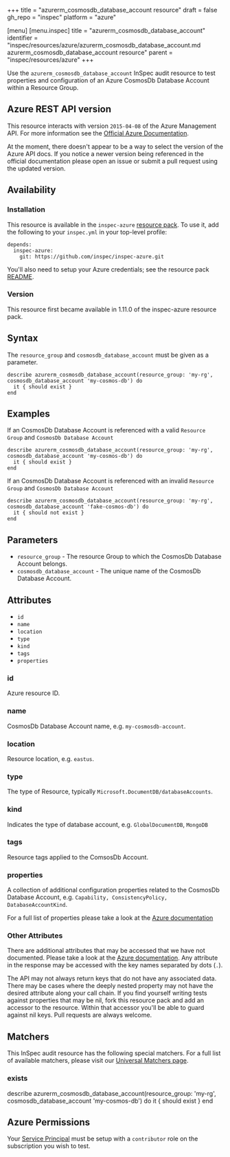 +++
title = "azurerm_cosmosdb_database_account resource"
draft = false
gh_repo = "inspec"
platform = "azure"

[menu]
  [menu.inspec]
    title = "azurerm_cosmosdb_database_account"
    identifier = "inspec/resources/azure/azurerm_cosmosdb_database_account.md azurerm_cosmosdb_database_account resource"
    parent = "inspec/resources/azure"
+++

Use the `azurerm_cosmosdb_database_account` InSpec audit resource to test properties and configuration of
an Azure CosmosDb Database Account within a Resource Group.

## Azure REST API version

This resource interacts with version `2015-04-08` of the Azure Management API. For more
information see the [Official Azure Documentation](https://docs.microsoft.com/en-us/rest/api/cosmos-db-resource-provider/databaseaccounts/get).

At the moment, there doesn't appear to be a way to select the version of the
Azure API docs. If you notice a newer version being referenced in the official
documentation please open an issue or submit a pull request using the updated
version.

## Availability

### Installation

This resource is available in the `inspec-azure` [resource
pack](/inspec/glossary/#resource-pack). To use it, add the
following to your `inspec.yml` in your top-level profile:

    depends:
      inspec-azure:
        git: https://github.com/inspec/inspec-azure.git

You'll also need to setup your Azure credentials; see the resource pack
[README](https://github.com/inspec/inspec-azure#inspec-for-azure).

### Version

This resource first became available in 1.11.0 of the inspec-azure resource pack.

## Syntax

The `resource_group` and `cosmosdb_database_account` must be given as a parameter.

    describe azurerm_cosmosdb_database_account(resource_group: 'my-rg', cosmosdb_database_account 'my-cosmos-db') do
      it { should exist }
    end

## Examples

If an CosmosDb Database Account is referenced with a valid `Resource Group` and `CosmosDb Database Account`

    describe azurerm_cosmosdb_database_account(resource_group: 'my-rg', cosmosdb_database_account 'my-cosmos-db') do
      it { should exist }
    end

If an CosmosDb Database Account is referenced with an invalid `Resource Group` and `CosmosDb Database Account`

    describe azurerm_cosmosdb_database_account(resource_group: 'my-rg', cosmosdb_database_account 'fake-cosmos-db') do
      it { should not exist }
    end

## Parameters

- `resource_group` - The resource Group to which the CosmosDb Database Account belongs.
- `cosmosdb_database_account` - The unique name of the CosmosDb Database Account.

## Attributes

- `id`
- `name`
- `location`
- `type`
- `kind`
- `tags`
- `properties`

### id

Azure resource ID.

### name

CosmosDb Database Account name, e.g. `my-cosmosdb-account`.

### location

Resource location, e.g. `eastus`.

### type

The type of Resource, typically `Microsoft.DocumentDB/databaseAccounts`.

### kind

Indicates the type of database account, e.g. `GlobalDocumentDB`, `MongoDB`

### tags

Resource tags applied to the ComsosDb Account.

### properties

A collection of additional configuration properties related to the CosmosDb Database Account, e.g. `Capability, ConsistencyPolicy, DatabaseAccountKind`.

For a full list of properties please take a look at the [Azure documentation](https://docs.microsoft.com/en-us/rest/api/cosmos-db-resource-provider/databaseaccounts/get#definitions)

### Other Attributes

There are additional attributes that may be accessed that we have not
documented. Please take a look at the [Azure documentation](#azure-rest-api-version).
Any attribute in the response may be accessed with the key names separated by
dots (`.`).

The API may not always return keys that do not have any associated data. There
may be cases where the deeply nested property may not have the desired
attribute along your call chain. If you find yourself writing tests against
properties that may be nil, fork this resource pack and add an accessor to the
resource. Within that accessor you'll be able to guard against nil keys. Pull
requests are always welcome.

## Matchers

This InSpec audit resource has the following special matchers. For a full list of
available matchers, please visit our [Universal Matchers
page](/inspec/matchers/).

### exists

describe azurerm_cosmosdb_database_account(resource_group: 'my-rg', cosmosdb_database_account 'my-cosmos-db') do
it { should exist }
end

## Azure Permissions

Your [Service
Principal](https://docs.microsoft.com/en-us/azure/azure-resource-manager/resource-group-create-service-principal-portal)
must be setup with a `contributor` role on the subscription you wish to test.
